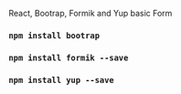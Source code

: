 React, Bootrap, Formik and Yup basic Form

### `npm install bootrap`
### `npm install formik --save`
### `npm install yup --save`
